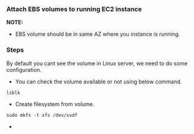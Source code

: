### Attach EBS volumes to running EC2 instance

**NOTE:**
* EBS volume should be in same AZ where you instance is running.

### Steps
By default you cant see the volume in Linux server, we need to do some configuration.

* You can check the volume available or not using below command.

```
lsblk
```

* Create filesystem from volume.

```
sudo mkfs -t xfs /dev/xvdf
```

* 


